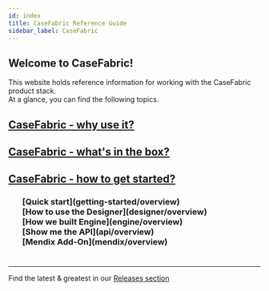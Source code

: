 ```yaml
---
id: index
title: CaseFabric Reference Guide
sidebar_label: CaseFabric
---
```

## Welcome to CaseFabric!
This website holds reference information for working with the CaseFabric product stack.
<br/>
At a glance, you can find the following topics.

## [CaseFabric - why use it?](overview/why-casefabric)
## [CaseFabric - what's in the box?](overview/product-overview)
## [CaseFabric - how to get started?](overview/product-overview)
<h3>
    <ul style="list-style-type:none">
        <li>[Quick start](getting-started/overview)</li>
        <li>[How to use the Designer](designer/overview)</li>
        <li>[How we built Engine](engine/overview)</li>
        <li>[Show me the API](api/overview)</li>
        <li>[Mendix Add-On](mendix/overview)</li>
    </ul>
</h3>

<h1></h1>
<hr />

Find the latest & greatest in our [Releases section](release/overview)
